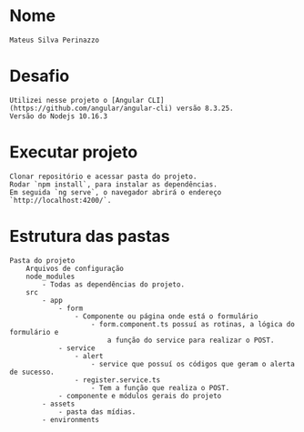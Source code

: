 # Nome
    Mateus Silva Perinazzo

# Desafio

    Utilizei nesse projeto o [Angular CLI](https://github.com/angular/angular-cli) versão 8.3.25.
    Versão do Nodejs 10.16.3

# Executar projeto
    Clonar repositório e acessar pasta do projeto.
    Rodar `npm install`, para instalar as dependências. 
    Em seguida `ng serve`, o navegador abrirá o endereço `http://localhost:4200/`.

# Estrutura das pastas
    Pasta do projeto
        Arquivos de configuração
        node_modules
            - Todas as dependências do projeto.
        src
            - app
                - form
                    - Componente ou página onde está o formulário
                        - form.component.ts possuí as rotinas, a lógica do formulário e
                            a função do service para realizar o POST.
                - service
                    - alert
                        - service que possuí os códigos que geram o alerta de sucesso.
                    - register.service.ts
                        - Tem a função que realiza o POST.
                - componente e módulos gerais do projeto
            - assets
                - pasta das mídias.
            - environments